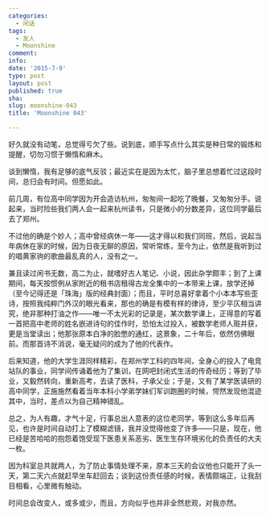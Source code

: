 ```yaml
---
categories:
  - 闲话
tags:
  - 友人
  - Moonshine
comment: 
info: 
date: '2015-7-9'
type: post
layout: post
published: true
sha: 
slug: moonshine-043
title: 'Moonshine 043'

---
```

好久就没有动笔，总觉得亏欠了些。说到底，顺手写点什么其实是种日常的锻炼和提醒，切勿习惯于懒惰和麻木。

谈到懒惰，我有足够的底气反驳；最近实在是因为太忙，脑子里总想着忙过这段时间，总归会有时间。但愿如此。

前几周，有位高中同学因为开会造访杭州，匆匆间一起吃了晚餐，又匆匆分手。说起来，当时险些我们两人会一起来杭州读书，只是微小的分数差异，这位同学最后去了郑州。

不过他的确是个妙人；高中曾经病休一年——这才得以和我们同班，然后，说起当年病休在家的时候，因为日夜无聊的原因，常听常练，至今为止，依然是我听到过的唱黄家驹的歌曲最乱真的人，没有之一。

兼且读过闲书无数，高二为止，就嗜好古人笔记、小说，因此杂学颇丰；到了上课期间，每天按惯例从家附近的租书店租得古龙全集中的一本带来上课，放学还掉（至今记得还是「珠海」版的经典封面）；而且，平时总喜好拿着个小本本写些歪诗，按照我纯粹门外汉的眼光看来，那也的确是有模有样的律诗，至少平仄相当讲究，绝非那种打油之作——唯一不太光彩的记录是，某次数学课上，正得意的写着一首把高中老师的姓名嵌进诗句的佳作时，恐怕太过投入，被数学老师人赃并获，更是当堂读出；他那张原本白净的脸憋的通红，这景象，二十年后，依然仿佛眼前。而那首诗不消说，毫无疑问的成为了他的代表作。

后来知道，他的大学生涯同样精彩，在郑州学工科的四年间，全身心的投入了电竞站队的事业，同学间传诵着他为了集训，在网吧封闭式生活的传奇经历；等到了毕业，又毅然转向，重新高考，去读了医科，子承父业；于是，又有了某学医读研的高中同学，正施施然看着当年本科小学弟学妹们军训跑圈的时候，愕然发现他混迹其中，当时，差点以为自己精神错乱。

总之，为人有趣，才气十足，行事总出人意表的这位老同学，等到这么多年后再见，也许是时间自动打上了模糊滤镜，我并没觉得他变了许多——只是，现在，他已经是苦哈哈的抱怨着饱受现下医患关系恶劣、医生生存环境劣化的负责任的大夫一枚。

因为科室总共就两人，为了防止事情处理不来，原本三天的会议他也只能开了头一天，第二天六点就赶早坐车赶回去；谈到这份责任感的时候，表情颇端正，让我刮目相看，心里微有触动。

时间总会改变人，或多或少，而且，方向似乎也并非全然悲观，对我亦然。



